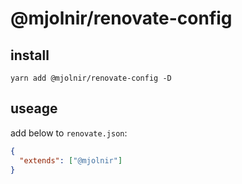 # @mjolnir/renovate-config

## install
`yarn add @mjolnir/renovate-config -D`

## useage

add below to `renovate.json`:

```json
{
  "extends": ["@mjolnir"]
}
```
